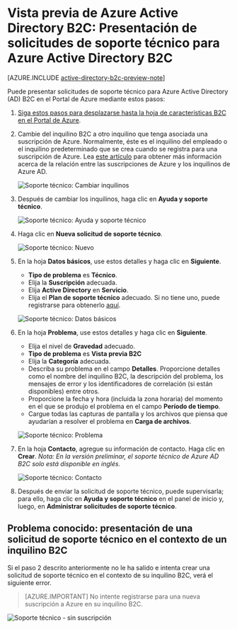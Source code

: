 <properties
	pageTitle="Vista previa de Azure Active Directory B2C: Soporte técnico | Microsoft Azure"
	description="Presentación de solicitudes de soporte técnico para Azure Active Directory B2C"
	services="active-directory-b2c"
	documentationCenter=""
	authors="swkrish"
	manager="msmbaldwin"
	editor="bryanla"/>

<tags
	ms.service="active-directory-b2c"
	ms.workload="identity"
	ms.tgt_pltfrm="na"
	ms.devlang="na"
	ms.topic="article"
	ms.date="02/16/2016"
	ms.author="swkrish"/>

# Vista previa de Azure Active Directory B2C: Presentación de solicitudes de soporte técnico para Azure Active Directory B2C

[AZURE.INCLUDE [active-directory-b2c-preview-note](../../includes/active-directory-b2c-preview-note.md)]

Puede presentar solicitudes de soporte técnico para Azure Active Directory (AD) B2C en el Portal de Azure mediante estos pasos:

1. [Siga estos pasos para desplazarse hasta la hoja de características B2C en el Portal de Azure](active-directory-b2c-app-registration.md#navigate-to-the-b2c-features-blade).
2. Cambie del inquilino B2C a otro inquilino que tenga asociada una suscripción de Azure. Normalmente, éste es el inquilino del empleado o el inquilino predeterminado que se crea cuando se registra para una suscripción de Azure. Lea [este artículo](active-directory-how-subscriptions-associated-directory.md#how-an-azure-subscription-is-related-to-azure-ad) para obtener más información acerca de la relación entre las suscripciones de Azure y los inquilinos de Azure AD.

    ![Soporte técnico: Cambiar inquilinos](./media/active-directory-b2c-support/support-switch-dir.png)

3. Después de cambiar los inquilinos, haga clic en **Ayuda y soporte técnico**.

    ![Soporte técnico: Ayuda y soporte técnico](./media/active-directory-b2c-support/support-support.png)

4. Haga clic en **Nueva solicitud de soporte técnico**.

    ![Soporte técnico: Nuevo](./media/active-directory-b2c-support/support-new.png)

5. En la hoja **Datos básicos**, use estos detalles y haga clic en **Siguiente**.

    - **Tipo de problema** es **Técnico**.
	- Elija la **Suscripción** adecuada.
    - Elija **Active Directory** en **Servicio**.
    - Elija el **Plan de soporte técnico** adecuado. Si no tiene uno, puede registrarse para obtenerlo [aquí](https://azure.microsoft.com/es-ES/support/plans/).

    ![Soporte técnico: Datos básicos](./media/active-directory-b2c-support/support-basics.png)

6. En la hoja **Problema**, use estos detalles y haga clic en **Siguiente**.

    - Elija el nivel de **Gravedad** adecuado.
    - **Tipo de problema** es **Vista previa B2C**
    - Elija la **Categoría** adecuada.
	- Describa su problema en el campo **Detalles**. Proporcione detalles como el nombre del inquilino B2C, la descripción del problema, los mensajes de error y los identificadores de correlación (si están disponibles) entre otros.
    - Proporcione la fecha y hora (incluida la zona horaria) del momento en el que se produjo el problema en el campo **Período de tiempo**.
    - Cargue todas las capturas de pantalla y los archivos que piensa que ayudarían a resolver el problema en **Carga de archivos**.

    ![Soporte técnico: Problema](./media/active-directory-b2c-support/support-problem.png)

7. En la hoja **Contacto**, agregue su información de contacto. Haga clic en **Crear**. *Nota: En la versión preliminar, el soporte técnico de Azure AD B2C solo está disponible en inglés.*

    ![Soporte técnico: Contacto](./media/active-directory-b2c-support/support-contact.png)

8. Después de enviar la solicitud de soporte técnico, puede supervisarla; para ello, haga clic en **Ayuda y soporte técnico** en el panel de inicio y, luego, en **Administrar solicitudes de soporte técnico**.

## Problema conocido: presentación de una solicitud de soporte técnico en el contexto de un inquilino B2C

Si el paso 2 descrito anteriormente no le ha salido e intenta crear una solicitud de soporte técnico en el contexto de su inquilino B2C, verá el siguiente error.

> [AZURE.IMPORTANT]
No intente registrarse para una nueva suscripción a Azure en su inquilino B2C.

![Soporte técnico - sin suscripción](./media/active-directory-b2c-support/support-no-sub.png)

<!---HONumber=AcomDC_0218_2016-->